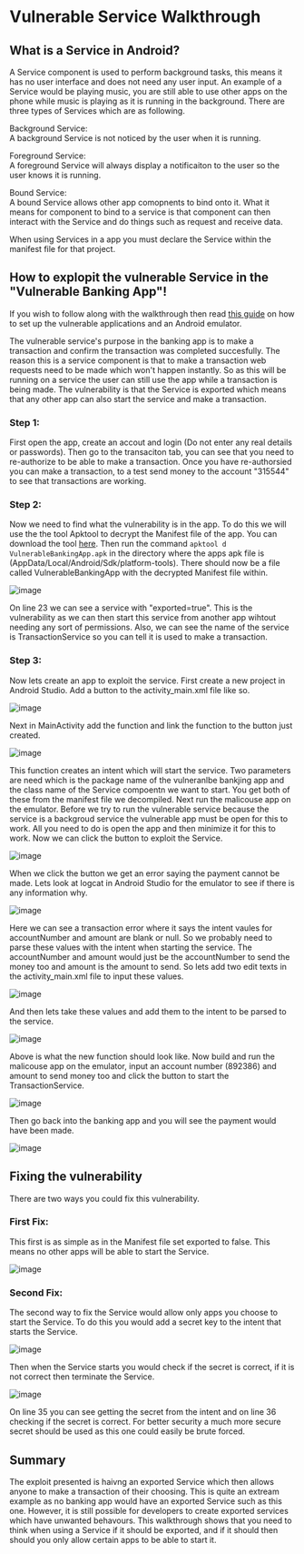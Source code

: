# Vulnerable Service Walkthrough

## What is a Service in Android?
A Service component is used to perform background tasks, this means it has no user interface and does not need any user input. An example of a Service would be playing music, you are still able to use other apps on the phone while music is playing as it is running in the background. There are three types of Services which are as following.


Background Service:\
A background Service is not noticed by the user when it is running.


Foreground Service:\
A foreground Service will always display a notificaiton to the user so the user knows it is running.

Bound Service:\
A bound Service allows other app comopnents to bind onto it. What it means for component to bind to a service is that component can then interact with the Service and do things such as request and receive data.


When using Services in a app you must declare the Service within the manifest file for that project.


## How to explopit the vulnerable Service in the "Vulnerable Banking App"!
If you wish to follow along with the walkthrough then read [this guide](https://github.com/FraserGrandfield/VulnerableAndroidApplication/blob/main/Walkthroughs/SetUp.md) on how to set up the vulnerable applications and an Android emulator.

The vulnerable service's purpose in the banking app is to make a transaction and confirm the transaction was completed succesfully. The reason this is a service component is that to make a transaction web requests need to be made which won't happen instantly. So as this will be running on a service the user can still use the app while a transaction is being made. The vulnerability is that the Service is exported which means that any other app can also start the service and make a transaction.


### Step 1:
First open the app, create an accout and login (Do not enter any real details or passwords). Then go to the transaciton tab, you can see that you need to re-authorize to be able to make a transaction. Once you have re-authorsied you can make a transaction, to a test send money to the account "315544" to see that transactions are working.


### Step 2:
Now we need to find what the vulnerability is in the app. To do this we will use the the tool Apktool to decrypt the Manifest file of the app. You can download the tool [here](https://ibotpeaches.github.io/Apktool/install/). Then run the command `apktool d VulnerableBankingApp.apk` in the directory where the apps apk file is (AppData/Local/Android/Sdk/platform-tools). There should now be a file called VulnerableBankingApp with the decrypted Manifest file within.


![image](https://user-images.githubusercontent.com/45278231/111073050-15963c80-84d5-11eb-88f0-d61a811060d4.png)


On line 23 we can see a service with "exported=true". This is the vulnerability as we can then start this service from another app wihtout needing any sort of permissions. Also, we can see the name of the service is TransactionService so you can tell it is used to make a transaction.


### Step 3:
Now lets create an app to exploit the service. First create a new project in Android Studio. Add a button to the activity_main.xml file like so.


![image](https://user-images.githubusercontent.com/45278231/111073790-04026400-84d8-11eb-96f9-bdb89206362d.png)


Next in MainActivity add the function and link the function to the button just created.


![image](https://user-images.githubusercontent.com/45278231/111073833-357b2f80-84d8-11eb-8046-e5b963578d36.png)


This function creates an intent which will start the service. Two parameters are need which is the package name of the vulneranlbe bankjing app and the class name of the Service compoentn we want to start. You get both of these from the manifest file we decompiled. Next run the malicouse app on the emulator. Before we try to run the vulnerable service because the service is a backgroud service the vulnerable app must be open for this to work. All you need to do is open the app and then minimize it for this to work. Now we can click the button to exploit the Service.


![image](https://user-images.githubusercontent.com/45278231/111074162-9e16dc00-84d9-11eb-8f8f-e116cc7ba52e.png)


When we click the button we get an error saying the payment cannot be made. Lets look at logcat in Android Studio for the emulator to see if there is any information why.


![image](https://user-images.githubusercontent.com/45278231/111075002-ac66f700-84dd-11eb-9720-9545922963d8.png)


Here we can see a transaction error where it says the intent vaules for accountNumber and amount are blank or null. So we probably need to parse these values with the intent when starting the service. The accountNumber and amount would just be the accountNumber to send the money too and amount is the amount to send. So lets add two edit texts in the activity_main.xml file to input these values.


![image](https://user-images.githubusercontent.com/45278231/111075038-f354ec80-84dd-11eb-9747-e1642a24deb4.png)


And then lets take these values and add them to the intent to be parsed to the service.


![image](https://user-images.githubusercontent.com/45278231/111075067-197a8c80-84de-11eb-992c-985575f714b8.png)


Above is what the new function should look like. Now build and run the malicouse app on the emulator, input an account number (892386) and amount to send money too and click the button to start the TransactionService.


![image](https://user-images.githubusercontent.com/45278231/111075195-b63d2a00-84de-11eb-8e5c-41ef2edcf5b1.png)


Then go back into the banking app and you will see the payment would have been made.


![image](https://user-images.githubusercontent.com/45278231/111075223-d7057f80-84de-11eb-9ed7-2e24a4b09143.png)

## Fixing the vulnerability
There are two ways you could fix this vulnerability.


### First Fix:
This first is as simple as in the Manifest file set exported to false. This means no other apps will be able to start the Service.


![image](https://user-images.githubusercontent.com/45278231/111393609-f5bb7000-86b0-11eb-927c-316bd6dd6c2d.png)


### Second Fix:
The second way to fix the Service would allow only apps you choose to start the Service. To do this you would add a secret key to the intent that starts the Service. 


![image](https://user-images.githubusercontent.com/45278231/111394026-cc4f1400-86b1-11eb-8773-108544f8dd86.png)


Then when the Service starts you would check if the secret is correct, if it is not correct then terminate the Service.


![image](https://user-images.githubusercontent.com/45278231/111393902-8e51f000-86b1-11eb-80aa-3a004f626a23.png)


On line 35 you can see getting the secret from the intent and on line 36 checking if the secret is correct. For better security a much more secure secret should be used as this one could easily be brute forced.


## Summary
The exploit presented is haivng an exported Service which then allows anyone to make a transaction of their choosing. This is quite an extream example as no banking app would have an exported Service such as this one. However, it is still possible for developers to create exported services which have unwanted behavours. This walkthrough shows that you need to think when using a Service if it should be exported, and if it should then should you only allow certain apps to be able to start it.
